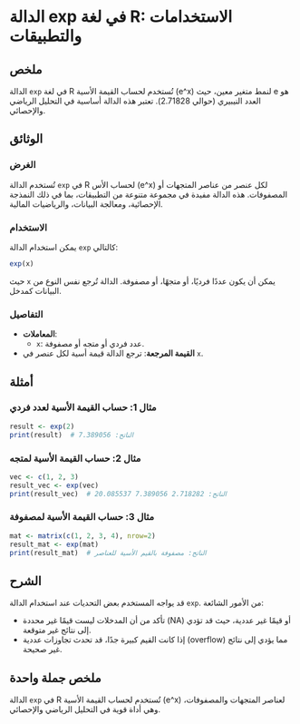 <!--
Meta Description: # الدالة exp في لغة R: الاستخدامات والتطبيقات ## ملخص الدالة `exp` في لغة R تُستخدم لحساب القيمة الأسية (e^x) لنمط متغير معين، حيث e هو العدد النيبيري...
Meta Keywords: الدالة, exp, القيمة, الأسية, غير
-->

# الدالة exp في لغة R: الاستخدامات والتطبيقات

## ملخص
الدالة `exp` في لغة R تُستخدم لحساب القيمة الأسية (e^x) لنمط متغير معين، حيث e هو العدد النيبيري (حوالي 2.71828). تعتبر هذه الدالة أساسية في التحليل الرياضي والإحصائي.

## الوثائق
### الغرض
تُستخدم الدالة `exp` في R لحساب الأس (e^x) لكل عنصر من عناصر المتجهات أو المصفوفات. هذه الدالة مفيدة في مجموعة متنوعة من التطبيقات، بما في ذلك النمذجة الإحصائية، ومعالجة البيانات، والرياضيات المالية.

### الاستخدام
يمكن استخدام الدالة `exp` كالتالي:
```R
exp(x)
```
حيث `x` يمكن أن يكون عددًا فرديًا، أو متجهًا، أو مصفوفة. الدالة تُرجع نفس النوع من البيانات كمدخل.

### التفاصيل
- **المعاملات**: 
  - `x`: عدد فردي أو متجه أو مصفوفة.
- **القيمة المرجعة**: ترجع الدالة قيمة أسية لكل عنصر في `x`.

## أمثلة
### مثال 1: حساب القيمة الأسية لعدد فردي
```R
result <- exp(2)
print(result)  # الناتج: 7.389056
```

### مثال 2: حساب القيمة الأسية لمتجه
```R
vec <- c(1, 2, 3)
result_vec <- exp(vec)
print(result_vec)  # الناتج: 2.718282 7.389056 20.085537
```

### مثال 3: حساب القيمة الأسية لمصفوفة
```R
mat <- matrix(c(1, 2, 3, 4), nrow=2)
result_mat <- exp(mat)
print(result_mat)  # الناتج: مصفوفة بالقيم الأسية للعناصر
```

## الشرح
قد يواجه المستخدم بعض التحديات عند استخدام الدالة `exp`. من الأمور الشائعة:
- تأكد من أن المدخلات ليست قيمًا غير محددة (NA) أو قيمًا غير عددية، حيث قد تؤدي إلى نتائج غير متوقعة.
- إذا كانت القيم كبيرة جدًا، قد تحدث تجاوزات عددية (overflow) مما يؤدي إلى نتائج غير صحيحة.

## ملخص جملة واحدة
الدالة `exp` في R تُستخدم لحساب القيمة الأسية (e^x) لعناصر المتجهات والمصفوفات، وهي أداة قوية في التحليل الرياضي والإحصائي.
